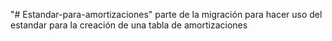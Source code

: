 "# Estandar-para-amortizaciones" 
parte de la migración para hacer uso del estandar para la creación de una tabla de amortizaciones
